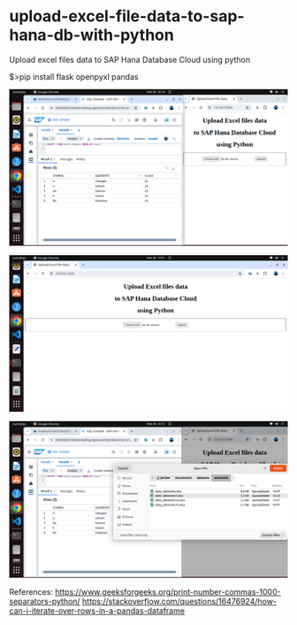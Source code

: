 # upload-excel-file-data-to-sap-hana-db-with-python
Upload excel files data to SAP Hana Database Cloud using python

$>pip install flask openpyxl pandas

![alt text](https://github.com/jenizar/upload-excel-file-data-to-sap-hana-db-with-python/blob/main/screenshots/Screenshot%20from%202024-05-28%2016-14-14.png)

![alt text](https://github.com/jenizar/upload-excel-file-data-to-sap-hana-db-with-python/blob/main/screenshots/Screenshot%20from%202024-05-28%2017-02-01.png)

![alt text](https://github.com/jenizar/upload-excel-file-data-to-sap-hana-db-with-python/blob/main/screenshots/Screenshot%20from%202024-05-28%2016-15-20.png)

References:
https://www.geeksforgeeks.org/print-number-commas-1000-separators-python/
https://stackoverflow.com/questions/16476924/how-can-i-iterate-over-rows-in-a-pandas-dataframe
